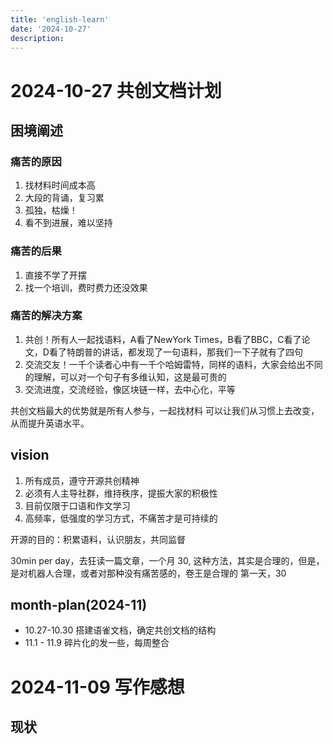 ```yaml
---
title: 'english-learn'
date: '2024-10-27'
description: 
---
```

# 2024-10-27 共创文档计划
## 困境阐述

### 痛苦的原因
1. 找材料时间成本高
2. 大段的背诵，复习累
3. 孤独，枯燥！
4. 看不到进展，难以坚持

### 痛苦的后果
1. 直接不学了开摆
2. 找一个培训，费时费力还没效果

### 痛苦的解决方案
1. 共创！所有人一起找语料，A看了NewYork Times，B看了BBC，C看了论文，D看了特朗普的讲话，都发现了一句语料，那我们一下子就有了四句
2. 交流交友！一千个读者心中有一千个哈姆雷特，同样的语料，大家会给出不同的理解，可以对一个句子有多维认知，这是最可贵的
3. 交流进度，交流经验，像区块链一样，去中心化，平等

共创文档最大的优势就是所有人参与，一起找材料
可以让我们从习惯上去改变，从而提升英语水平。

## vision

1. 所有成员，遵守开源共创精神
2. 必须有人主导社群，维持秩序，提振大家的积极性
3. 目前仅限于口语和作文学习
4. 高频率，低强度的学习方式，不痛苦才是可持续的


开源的目的：积累语料，认识朋友，共同监督


30min per day，去狂读一篇文章，一个月 30, 
这种方法，其实是合理的，但是，是对机器人合理，或者对那种没有痛苦感的，卷王是合理的
第一天，30


## month-plan(2024-11)

- 10.27-10.30 搭建语雀文档，确定共创文档的结构
- 11.1 - 11.9 碎片化的发一些，每周整合


# 2024-11-09 写作感想

## 现状




